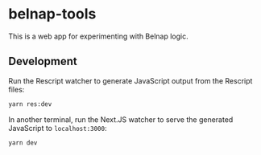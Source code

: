 # belnap-tools

This is a web app for experimenting with Belnap logic.

## Development

Run the Rescript watcher to generate JavaScript output from the Rescript files:

```sh
yarn res:dev
```

In another terminal, run the Next.JS watcher to serve the generated JavaScript to `localhost:3000`:

```sh
yarn dev
```
